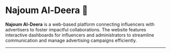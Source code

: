 
# **Najoum Al-Deera 🌟**

**Najoum Al-Deera** is a web-based platform connecting influencers with advertisers to foster impactful collaborations. The website features interactive dashboards for influencers and administrators to streamline communication and manage advertising campaigns efficiently.
 
---
